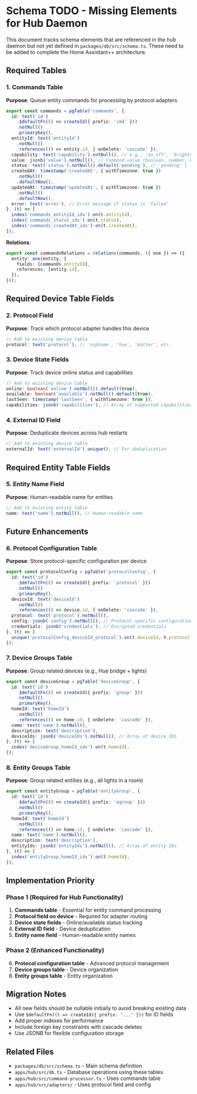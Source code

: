 # Schema TODO - Missing Elements for Hub Daemon

This document tracks schema elements that are referenced in the hub daemon but not yet defined in `packages/db/src/schema.ts`. These need to be added to complete the Home Assistant++ architecture.

## Required Tables

### 1. Commands Table
**Purpose**: Queue entity commands for processing by protocol adapters

```typescript
export const commands = pgTable('commands', {
  id: text('id')
    .$defaultFn(() => createId({ prefix: 'cmd' }))
    .notNull()
    .primaryKey(),
  entityId: text('entityId')
    .notNull()
    .references(() => entity.id, { onDelete: 'cascade' }),
  capability: text('capability').notNull(), // e.g., 'on_off', 'brightness', 'color_temp'
  value: jsonb('value').notNull(), // Command value (boolean, number, object)
  status: text('status').notNull().default('pending'), // 'pending' | 'processing' | 'completed' | 'failed'
  createdAt: timestamp('createdAt', { withTimezone: true })
    .notNull()
    .defaultNow(),
  updatedAt: timestamp('updatedAt', { withTimezone: true })
    .notNull()
    .defaultNow(),
  error: text('error'), // Error message if status is 'failed'
}, (t) => [
  index('commands_entityId_idx').on(t.entityId),
  index('commands_status_idx').on(t.status),
  index('commands_createdAt_idx').on(t.createdAt),
]);
```

**Relations**:
```typescript
export const commandsRelations = relations(commands, ({ one }) => ({
  entity: one(entity, {
    fields: [commands.entityId],
    references: [entity.id],
  }),
}));
```

## Required Device Table Fields

### 2. Protocol Field
**Purpose**: Track which protocol adapter handles this device

```typescript
// Add to existing device table
protocol: text('protocol'), // 'esphome', 'hue', 'matter', etc.
```

### 3. Device State Fields
**Purpose**: Track device online status and capabilities

```typescript
// Add to existing device table
online: boolean('online').notNull().default(true),
available: boolean('available').notNull().default(true),
lastSeen: timestamp('lastSeen', { withTimezone: true }),
capabilities: jsonb('capabilities'), // Array of supported capabilities
```

### 4. External ID Field
**Purpose**: Deduplicate devices across hub restarts

```typescript
// Add to existing device table
externalId: text('externalId').unique(), // For deduplication
```

## Required Entity Table Fields

### 5. Entity Name Field
**Purpose**: Human-readable name for entities

```typescript
// Add to existing entity table
name: text('name').notNull(), // Human-readable name
```

## Future Enhancements

### 6. Protocol Configuration Table
**Purpose**: Store protocol-specific configuration per device

```typescript
export const protocolConfig = pgTable('protocolConfig', {
  id: text('id')
    .$defaultFn(() => createId({ prefix: 'protocol' }))
    .notNull()
    .primaryKey(),
  deviceId: text('deviceId')
    .notNull()
    .references(() => device.id, { onDelete: 'cascade' }),
  protocol: text('protocol').notNull(),
  config: jsonb('config').notNull(), // Protocol-specific configuration
  credentials: jsonb('credentials'), // Encrypted credentials
}, (t) => [
  unique('protocolConfig_deviceId_protocol').on(t.deviceId, t.protocol),
]);
```

### 7. Device Groups Table
**Purpose**: Group related devices (e.g., Hue bridge + lights)

```typescript
export const deviceGroup = pgTable('deviceGroup', {
  id: text('id')
    .$defaultFn(() => createId({ prefix: 'group' }))
    .notNull()
    .primaryKey(),
  homeId: text('homeId')
    .notNull()
    .references(() => home.id, { onDelete: 'cascade' }),
  name: text('name').notNull(),
  description: text('description'),
  deviceIds: jsonb('deviceIds').notNull(), // Array of device IDs
}, (t) => [
  index('deviceGroup_homeId_idx').on(t.homeId),
]);
```

### 8. Entity Groups Table
**Purpose**: Group related entities (e.g., all lights in a room)

```typescript
export const entityGroup = pgTable('entityGroup', {
  id: text('id')
    .$defaultFn(() => createId({ prefix: 'egroup' }))
    .notNull()
    .primaryKey(),
  homeId: text('homeId')
    .notNull()
    .references(() => home.id, { onDelete: 'cascade' }),
  name: text('name').notNull(),
  description: text('description'),
  entityIds: jsonb('entityIds').notNull(), // Array of entity IDs
}, (t) => [
  index('entityGroup_homeId_idx').on(t.homeId),
]);
```

## Implementation Priority

### Phase 1 (Required for Hub Functionality)
1. **Commands table** - Essential for entity command processing
2. **Protocol field on device** - Required for adapter routing
3. **Device state fields** - Online/available status tracking
4. **External ID field** - Device deduplication
5. **Entity name field** - Human-readable entity names

### Phase 2 (Enhanced Functionality)
6. **Protocol configuration table** - Advanced protocol management
7. **Device groups table** - Device organization
8. **Entity groups table** - Entity organization

## Migration Notes

- All new fields should be nullable initially to avoid breaking existing data
- Use `$defaultFn(() => createId({ prefix: '...' }))` for ID fields
- Add proper indexes for performance
- Include foreign key constraints with cascade deletes
- Use JSONB for flexible configuration storage

## Related Files

- `packages/db/src/schema.ts` - Main schema definition
- `apps/hub/src/db.ts` - Database operations using these tables
- `apps/hub/src/command-processor.ts` - Uses commands table
- `apps/hub/src/adapters/` - Uses protocol field and config
